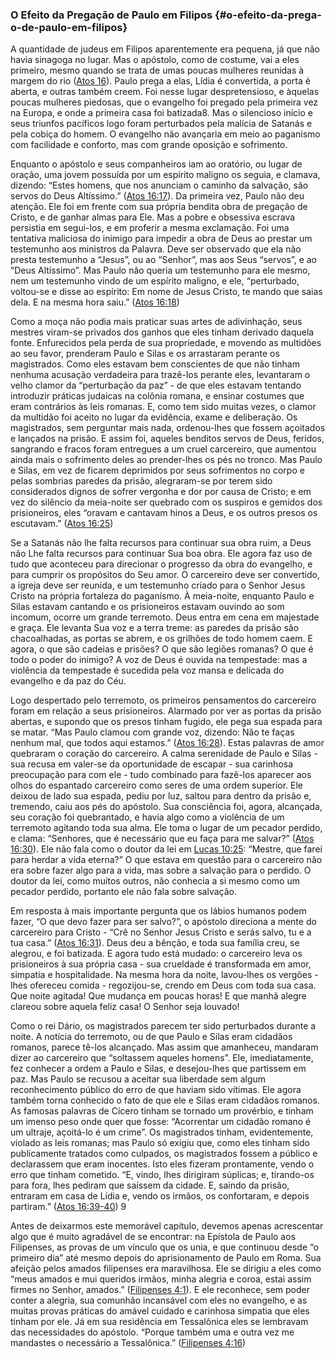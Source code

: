 ### O Efeito da Pregação de Paulo em Filipos {#o-efeito-da-prega-o-de-paulo-em-filipos}

A quantidade de judeus em Filipos aparentemente era pequena, já que não havia sinagoga no lugar. Mas o apóstolo, como de costume, vai a eles primeiro, mesmo quando se trata de umas poucas mulheres reunidas à margem do rio ([Atos 16](http://bibliaonline.com.br/acf/atos/16)). Paulo prega a elas, Lídia é convertida, a porta é aberta, e outras também creem. Foi nesse lugar despretensioso, e àquelas poucas mulheres piedosas, que o evangelho foi pregado pela primeira vez na Europa, e onde a primeira casa foi batizada8\. Mas o silencioso início e seus triunfos pacíficos logo foram perturbados pela malícia de Satanás e pela cobiça do homem. O evangelho não avançaria em meio ao paganismo com facilidade e conforto, mas com grande oposição e sofrimento.

Enquanto o apóstolo e seus companheiros iam ao oratório, ou lugar de oração, uma jovem possuída por um espírito maligno os seguia, e clamava, dizendo: “Estes homens, que nos anunciam o caminho da salvação, são servos do Deus Altíssimo.” ([Atos 16:17](http://bibliaonline.com.br/acf/atos/16/17)). Da primeira vez, Paulo não deu atenção. Ele foi em frente com sua própria bendita obra de pregação de Cristo, e de ganhar almas para Ele. Mas a pobre e obsessiva escrava persistia em segui-los, e em proferir a mesma exclamação. Foi uma tentativa maliciosa do inimigo para impedir a obra de Deus ao prestar um testemunho aos ministros da Palavra. Deve ser observado que ela não presta testemunho a “Jesus”, ou ao “Senhor”, mas aos Seus “servos”, e ao “Deus Altíssimo”. Mas Paulo não queria um testemunho para ele mesmo, nem um testemunho vindo de um espírito maligno, e ele, “perturbado, voltou-se e disse ao espírito: Em nome de Jesus Cristo, te mando que saias dela. E na mesma hora saiu.” ([Atos 16:18](http://bibliaonline.com.br/acf/atos/16/18))

Como a moça não podia mais praticar suas artes de adivinhação, seus mestres viram-se privados dos ganhos que eles tinham derivado daquela fonte. Enfurecidos pela perda de sua propriedade, e movendo as multidões ao seu favor, prenderam Paulo e Silas e os arrastaram perante os magistrados. Como eles estavam bem conscientes de que não tinham nenhuma acusação verdadeira para trazê-los perante eles, levantaram o velho clamor da “perturbação da paz” - de que eles estavam tentando introduzir práticas judaicas na colônia romana, e ensinar costumes que eram contrários às leis romanas. E, como tem sido muitas vezes, o clamor da multidão foi aceito no lugar da evidência, exame e deliberação. Os magistrados, sem perguntar mais nada, ordenou-lhes que fossem açoitados e lançados na prisão. E assim foi, aqueles benditos servos de Deus, feridos, sangrando e fracos foram entregues a um cruel carcereiro, que aumentou ainda mais o sofrimento deles ao prender-lhes os pés no tronco. Mas Paulo e Silas, em vez de ficarem deprimidos por seus sofrimentos no corpo e pelas sombrias paredes da prisão, alegraram-se por terem sido considerados dignos de sofrer vergonha e dor por causa de Cristo; e em vez do silêncio da meia-noite ser quebrado com os suspiros e gemidos dos prisioneiros, eles “oravam e cantavam hinos a Deus, e os outros presos os escutavam.” ([Atos 16:25](http://bibliaonline.com.br/acf/atos/16/25))

Se a Satanás não lhe falta recursos para continuar sua obra ruim, a Deus não Lhe falta recursos para continuar Sua boa obra. Ele agora faz uso de tudo que aconteceu para direcionar o progresso da obra do evangelho, e para cumprir os propósitos do Seu amor. O carcereiro deve ser convertido, a igreja deve ser reunida, e um testemunho criado para o Senhor Jesus Cristo na própria fortaleza do paganismo. À meia-noite, enquanto Paulo e Silas estavam cantando e os prisioneiros estavam ouvindo ao som incomum, ocorre um grande terremoto. Deus entra em cena em majestade e graça. Ele levanta Sua voz e a terra treme: as paredes da prisão são chacoalhadas, as portas se abrem, e os grilhões de todo homem caem. E agora, o que são cadeias e prisões? O que são legiões romanas? O que é todo o poder do inimigo? A voz de Deus é ouvida na tempestade: mas a violência da tempestade é sucedida pela voz mansa e delicada do evangelho e da paz do Céu.

Logo despertado pelo terremoto, os primeiros pensamentos do carcereiro foram em relação a seus prisioneiros. Alarmado por ver as portas da prisão abertas, e supondo que os presos tinham fugido, ele pega sua espada para se matar. “Mas Paulo clamou com grande voz, dizendo: Não te faças nenhum mal, que todos aqui estamos.” ([Atos 16:28](http://bibliaonline.com.br/acf/atos/16/28)). Estas palavras de amor quebraram o coração do carcereiro. A calma serenidade de Paulo e Silas - sua recusa em valer-se da oportunidade de escapar - sua carinhosa preocupação para com ele - tudo combinado para fazê-los aparecer aos olhos do espantado carcereiro como seres de uma ordem superior. Ele deixou de lado sua espada, pediu por luz, saltou para dentro da prisão e, tremendo, caiu aos pés do apóstolo. Sua consciência foi, agora, alcançada, seu coração foi quebrantado, e havia algo como a violência de um terremoto agitando toda sua alma. Ele toma o lugar de um pecador perdido, e clama: “Senhores, que é necessário que eu faça para me salvar?” ([Atos 16:30](http://bibliaonline.com.br/acf/atos/16/30)). Ele não fala como o doutor da lei em [Lucas 10:25](http://bibliaonline.com.br/acf/lc/10/25): “Mestre, que farei para herdar a vida eterna?” O que estava em questão para o carcereiro não era sobre fazer algo para a vida, mas sobre a salvação para o perdido. O doutor da lei, como muitos outros, não conhecia a si mesmo como um pecador perdido, portanto ele não fala sobre salvação.

Em resposta à mais importante pergunta que os lábios humanos podem fazer, “O que devo fazer para ser salvo?”, o apóstolo direciona a mente do carcereiro para Cristo - “Crê no Senhor Jesus Cristo e serás salvo, tu e a tua casa.” ([Atos 16:31](http://bibliaonline.com.br/acf/atos/16/31)). Deus deu a bênção, e toda sua família creu, se alegrou, e foi batizada. E agora tudo está mudado: o carcereiro leva os prisioneiros à sua própria casa - sua crueldade é transformada em amor, simpatia e hospitalidade. Na mesma hora da noite, lavou-lhes os vergões - lhes ofereceu comida - regozijou-se, crendo em Deus com toda sua casa. Que noite agitada! Que mudança em poucas horas! E que manhã alegre clareou sobre aquela feliz casa! O Senhor seja louvado!

Como o rei Dário, os magistrados parecem ter sido perturbados durante a noite. A notícia do terremoto, ou de que Paulo e Silas eram cidadãos romanos, parece tê-los alcançado. Mas assim que amanheceu, mandaram dizer ao carcereiro que “soltassem aqueles homens”. Ele, imediatamente, fez conhecer a ordem a Paulo e Silas, e desejou-lhes que partissem em paz. Mas Paulo se recusou a aceitar sua liberdade sem algum reconhecimento público do erro de que haviam sido vítimas. Ele agora também torna conhecido o fato de que ele e Silas eram cidadãos romanos. As famosas palavras de Cícero tinham se tornado um provérbio, e tinham um imenso peso onde quer que fosse: “Acorrentar um cidadão romano é um ultraje, açoitá-lo é um crime”. Os magistrados tinham, evidentemente, violado as leis romanas; mas Paulo só exigiu que, como eles tinham sido publicamente tratados como culpados, os magistrados fossem a público e declarassem que eram inocentes. Isto eles fizeram prontamente, vendo o erro que tinham cometido. “E, vindo, lhes dirigiram súplicas; e, tirando-os para fora, lhes pediram que saíssem da cidade. E, saindo da prisão, entraram em casa de Lídia e, vendo os irmãos, os confortaram, e depois partiram.” ([Atos 16:39-40](http://bibliaonline.com.br/acf/atos/16/39-40)) 9

Antes de deixarmos este memorável capítulo, devemos apenas acrescentar algo que é muito agradável de se encontrar: na Epístola de Paulo aos Filipenses, as provas de um vínculo que os unia, e que continuou desde “o primeiro dia” até mesmo depois do aprisionamento de Paulo em Roma. Sua afeição pelos amados filipenses era maravilhosa. Ele se dirigiu a eles como “meus amados e mui queridos irmãos, minha alegria e coroa, estai assim firmes no Senhor, amados.” ([Filipenses 4:1](http://bibliaonline.com.br/acf/fp/4/1)). E ele reconhece, sem poder conter a alegria, sua comunhão incansável com eles no evangelho, e as muitas provas práticas do amável cuidado e carinhosa simpatia que eles tinham por ele. Já em sua residência em Tessalônica eles se lembravam das necessidades do apóstolo. “Porque também uma e outra vez me mandastes o necessário a Tessalônica.” ([Filipenses 4:16](http://bibliaonline.com.br/acf/fp/4/16))